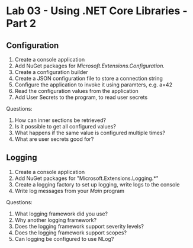 # Lab 03 - Using .NET Core Libraries - Part 2


## Configuration

1. Create a console application
2. Add NuGet packages for *Microsoft.Extensions.Configuration.*
3. Create a configuration builder
4. Create a JSON configuration file to store a connection string
5. Configure the application to invoke it using paramters, e.g. a=42
6. Read the configuration values from the application
7. Add User Secrets to the program, to read user secrets

Questions:

1. How can inner sections be retrieved?
2. Is it possible to get all configured values?
3. What happens if the same value is configured multiple times?
4. What are user secrets good for?

## Logging

1. Create a console application
2. Add NuGet packages for "Microsoft.Extensions.Logging.*"
3. Create a logging factory to set up logging, write logs to the console
4. Write log messages from your *Main* program

Questions:

1. What logging framework did you use?
2. Why another logging framework?
3. Does the logging framework support severity levels?
4. Does the logging framework support scopes?
5. Can logging be configured to use NLog?

